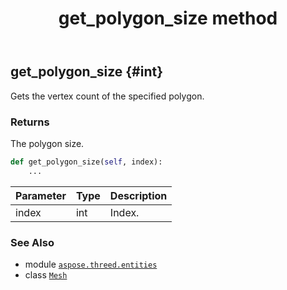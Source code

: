 ﻿---
title: get_polygon_size method
second_title: Aspose.3D for Python via .NET API References
description: 
type: docs
weight: 120
url: /aspose.threed.entities/mesh/get_polygon_size/
is_root: false
---

## get_polygon_size {#int}

Gets the vertex count of the specified polygon.


### Returns 


The polygon size.


```python
def get_polygon_size(self, index):
    ...
```


| Parameter | Type | Description |
| :- | :- | :- |
| index | int | Index. |



### See Also
* module [`aspose.threed.entities`](../../)
* class [`Mesh`](/3d/python-net/aspose.threed.entities/mesh)
